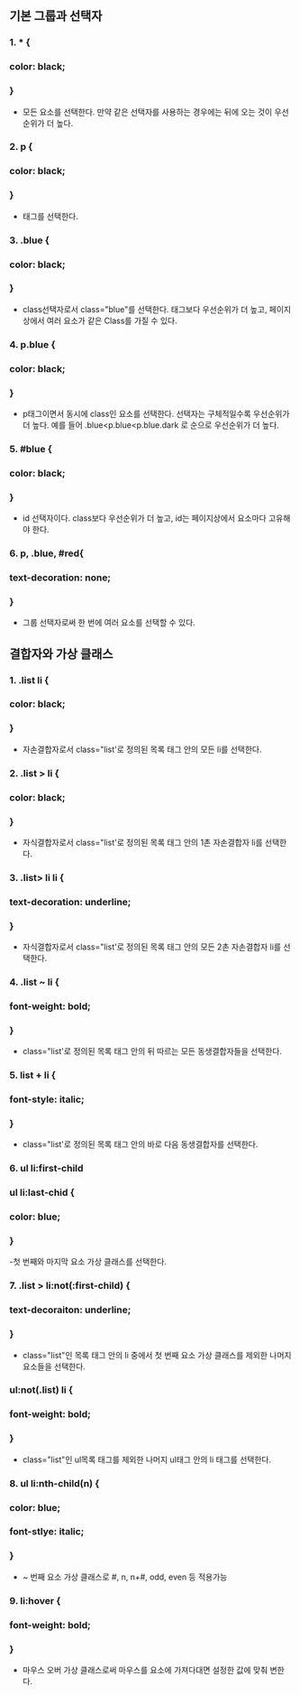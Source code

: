 <h2>기본 그룹과 선택자</h2>

### 1. * {
### color: black;
### }
- 모든 요소를 선택한다.
만약 같은 선택자를 사용하는 경우에는 뒤에 오는 것이 우선순위가 더 높다.

### 2. p {
### color: black;
### }
- 태그를 선택한다.

### 3. .blue {
### color: black;
### }
- class선택자로서 class="blue"를 선택한다.
태그보다 우선순위가 더 높고, 페이지 상에서 여러 요소가 같은 Class를 가질 수 있다.

### 4. p.blue {
### color: black;
### }
- p태그이면서 동시에 class인 요소를 선택한다.
선택자는 구체적일수록 우선순위가 더 높다.
예를 들어 .blue<p.blue<p.blue.dark 로 순으로 우선순위가 더 높다.

### 5. #blue {
### color: black;
### }
- id 선택자이다.
class보다 우선순위가 더 높고, id는 페이지상에서 요소마다 고유해야 한다.

### 6. p, .blue, #red{
### text-decoration: none;
### }
- 그룹 선택자로써 한 번에 여러 요소를 선택할 수 있다.

<h2>결합자와 가상 클래스</h2>

### 1. .list li {
### color: black;
### }
- 자손결합자로서 class="list'로 정의된 목록 태그 안의 모든 li를 선택한다.

### 2. .list > li {
### color: black;
### }
- 자식결합자로서 class="list'로 정의된 목록 태그 안의 1촌 자손결합자 li를 선택한다.

### 3. .list> li li {
### text-decoration: underline;
### }
- 자식결합자로서 class="list'로 정의된 목록 태그 안의 모든 2촌 자손결합자 li를 선택한다.

### 4. .list ~ li {
### font-weight: bold;
### }
- class="list'로 정의된 목록 태그 안의 뒤 따르는 모든 동생결합자들을 선택한다.

### 5. list + li {
### font-style: italic;
### }
- class="list'로 정의된 목록 태그 안의 바로 다음 동생결합자를 선택한다.

### 6. ul li:first-child
### ul li:last-chid {
### color: blue;
### }
-첫 번째와 마지막 요소 가상 클래스를 선택한다.

### 7. .list > li:not(:first-child) {
### text-decoraiton: underline;
### }
- class="list"인 목록 태그 안의 li 중에서 첫 번째 요소 가상 클래스를 제외한 나머지 요소들을 선택한다.

### ul:not(.list) li {
### font-weight: bold;
### }
- class="list"인 ul목록 태그를 제외한 나머지 ul태그 안의 li 태그를 선택한다.

### 8. ul li:nth-child(n) {
### color: blue;
### font-stlye: italic;
### }
- ~ 번째 요소 가상 클래스로 #, n, n+#, odd, even 등 적용가능

### 9. li:hover {
### font-weight: bold;
### }
- 마우스 오버 가상 클래스로써 마우스를 요소에 가져다대면 설정한 값에 맞춰 변한다.

